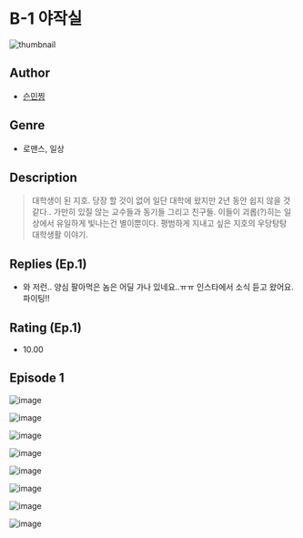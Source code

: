# B-1 야작실
![thumbnail](https://image-comic.pstatic.net/user_contents_data/challenge_comic/2023/05/24/309304/upload_7292845368532153655_480x623.jpeg)

## Author
- [슨민찡](https://comic.naver.com/artistTitle?id=309304)

## Genre
- 로맨스, 일상

## Description
> 대학생이 된 지호. 당장 할 것이 없어 일단 대학에 왔지만 2년 동안 쉽지 않을 것 같다.. 가만히 있질 않는 교수들과 동기들 그리고 친구들. 이들이 괴롭(?)히는 일상에서 유일하게 빛나는건 별이뿐이다. 평범하게 지내고 싶은 지호의 우당탕탕 대학생활 이야기.

## Replies (Ep.1)
- 와 저런.. 양심 팔아먹은 놈은 어딜 가나 있네요..ㅠㅠ 인스타에서 소식 듣고 왔어요. 파이팅!!

## Rating (Ep.1)
- 10.00

## Episode 1
![image](https://image-comic.pstatic.net/user_contents_data/challenge_comic/2023/05/24/309304/upload_4121693481374790192.jpeg)

![image](https://image-comic.pstatic.net/user_contents_data/challenge_comic/2023/05/24/309304/upload_7148446476240433462.jpeg)

![image](https://image-comic.pstatic.net/user_contents_data/challenge_comic/2023/05/24/309304/upload_3846976108175385441.jpeg)

![image](https://image-comic.pstatic.net/user_contents_data/challenge_comic/2023/05/24/309304/upload_3761408810505429555.jpeg)

![image](https://image-comic.pstatic.net/user_contents_data/challenge_comic/2023/05/24/309304/upload_7005179008193279280.jpeg)

![image](https://image-comic.pstatic.net/user_contents_data/challenge_comic/2023/05/24/309304/upload_7219941150392934961.jpeg)

![image](https://image-comic.pstatic.net/user_contents_data/challenge_comic/2023/05/24/309304/upload_3991936600793822564.jpeg)

![image](https://image-comic.pstatic.net/user_contents_data/challenge_comic/2023/05/24/309304/upload_7003154836643721268.jpeg)

